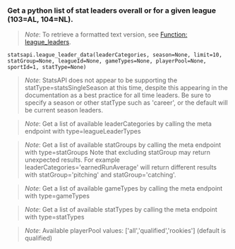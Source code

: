 ### Get a python list of stat leaders overall or for a given league (103=AL, 104=NL).

> *Note*: To retrieve a formatted text version, see [Function: league_leaders](https://github.com/toddrob99/MLB-StatsAPI/wiki/Function:-league_leaders).

`statsapi.league_leader_data(leaderCategories, season=None, limit=10, statGroup=None, leagueId=None, gameTypes=None, playerPool=None, sportId=1, statType=None)`

> *Note*: StatsAPI does not appear to be supporting the statType=statsSingleSeason at this time,
despite this appearing in the documentation as a best practice for all time leaders.
Be sure to specify a season or other statType such as 'career', or the default will be current season leaders.

> *Note*: Get a list of available leaderCategories by calling the meta endpoint with type=leagueLeaderTypes

> *Note*: Get a list of available statGroups by calling the meta endpoint with type=statGroups
Note that excluding statGroup may return unexpected results. For example leaderCategories='earnedRunAverage'
will return different results with statGroup='pitching' and statGroup='catching'.

> *Note*: Get a list of available gameTypes by calling the meta endpoint with type=gameTypes

> *Note*: Get a list of available statTypes by calling the meta endpoint with type=statTypes

> *Note*: Available playerPool values: ['all','qualified','rookies'] (default is qualified)